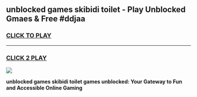 
## unblocked games skibidi toilet - Play Unblocked Gmaes & Free #ddjaa
<h3>
<a href="https://news.freeplayer.one?title=unblocked_games_skibidi_toilet&ref=24F">CLICK TO PLAY</a></h3>
<hr>

<h3>
<a href="https://news.freeplayer.one?title=unblocked_games_skibidi_toilet&ref=24F">CLICK 2 PLAY</a>
  
</h3>

<a href="https://news.freeplayer.one?title=unblocked_games_skibidi_toilet&ref=24F/"><img src="https://clearcache.store/games.png"></a>


**unblocked games skibidi toilet games unblocked: Your Gateway to Fun and Accessible Online Gaming**
